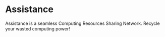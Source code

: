 Assistance
==========

Assistance is a seamless Computing Resources Sharing Network. Recycle your wasted computing power!
